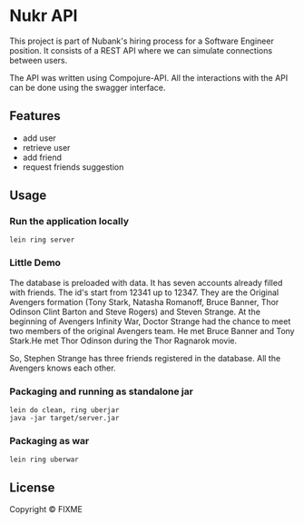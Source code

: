 # Nukr API

This project is part of Nubank's hiring process for a Software Engineer position. It consists of a REST API 
where we can simulate connections between users.

The API was written using Compojure-API. All the interactions with the API can be done using the swagger interface.


## Features

* add user
* retrieve user
* add friend
* request friends suggestion

## Usage

### Run the application locally

`lein ring server`

### Little Demo

The database is preloaded with data. It has seven accounts already filled with friends. 
The id's start from 12341 up to 12347. They are the Original Avengers formation 
(Tony Stark, Natasha Romanoff, Bruce Banner, Thor Odinson Clint Barton and Steve Rogers) and Steven Strange. 
At the beginning of Avengers Infinity War, Doctor Strange had the chance to meet two members of the original Avengers
team. He met Bruce Banner and Tony Stark.He met Thor Odinson during the Thor Ragnarok movie.

So, Stephen Strange has three friends registered in the database. All the Avengers knows each other.



### Packaging and running as standalone jar

```
lein do clean, ring uberjar
java -jar target/server.jar
```

### Packaging as war

`lein ring uberwar`

## License

Copyright ©  FIXME
